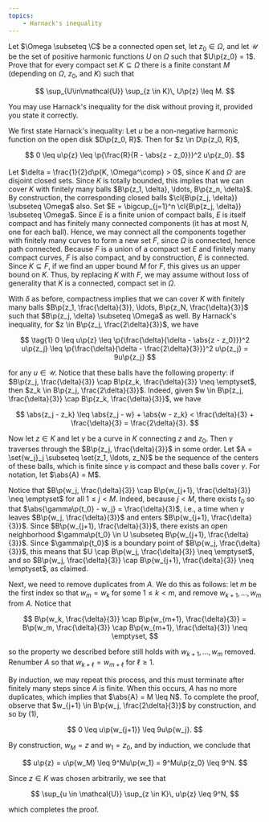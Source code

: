 ```yaml
---
topics:
    - Harnack's inequality
---
```


<problem>

Let $\Omega \subseteq \C$ be a connected open set, let $z_0 \in \Omega$, and let $\mathcal{U}$ be the set of positive harmonic functions $U$ on $\Omega$ such that $U\p{z_0} = 1$. Prove that for every compact set $K \subseteq \Omega$ there is a finite constant $M$ (depending on $\Omega$, $z_0$, and $K$) such that

$$
\sup_{U\in\mathcal{U}} \sup_{z \in K}\, U\p{z} \leq M.
$$

You may use Harnack's inequality for the disk without proving it, provided you state it correctly.

</problem>

<solution>

We first state Harnack's inequality: Let $u$ be a non-negative harmonic function on the open disk $D\p{z_0, R}$. Then for $z \in D\p{z_0, R}$,

$$
0 \leq u\p{z} \leq \p{\frac{R}{R - \abs{z - z_0}}}^2 u\p{z_0}.
$$

Let $\delta = \frac{1}{2}d\p{K, \Omega^\comp} > 0$, since $K$ and $\Omega^\comp$ are disjoint closed sets. Since $K$ is totally bounded, this implies that we can cover $K$ with finitely many balls $B\p{z_1, \delta}, \ldots, B\p{z_n, \delta}$. By construction, the corresponding closed balls $\cl{B\p{z_j, \delta}} \subseteq \Omega$ also. Set $E = \bigcup_{j=1}^n \cl{B\p{z_j, \delta}} \subseteq \Omega$. Since $E$ is a finite union of compact balls, $E$ is itself compact and has finitely many connected components (it has at most $N$, one for each ball). Hence, we may connect all the components together with finitely many curves to form a new set $F$, since $\Omega$ is connected, hence path connected. Because $F$ is a union of a compact set $E$ and finitely many compact curves, $F$ is also compact, and by construction, $E$ is connected. Since $K \subseteq F$, if we find an upper bound $M$ for $F$, this gives us an upper bound on $K$. Thus, by replacing $K$ with $F$, we may assume without loss of generality that $K$ is a connected, compact set in $\Omega$.

With $\delta$ as before, compactness implies that we can cover $K$ with finitely many balls $B\p{z_1, \frac{\delta}{3}}, \ldots, B\p{z_N, \frac{\delta}{3}}$ such that $B\p{z_j, \delta} \subseteq \Omega$ as well. By Harnack's inequality, for $z \in B\p{z_j, \frac{2\delta}{3}}$, we have

$$
\tag{1}
0
    \leq u\p{z}
    \leq \p{\frac{\delta}{\delta - \abs{z - z_0}}}^2 u\p{z_j}
    \leq \p{\frac{\delta}{\delta - \frac{2\delta}{3}}}^2 u\p{z_j}
    = 9u\p{z_j}
$$

for any $u \in \mathcal{U}$. Notice that these balls have the following property: if $B\p{z_j, \frac{\delta}{3}} \cap B\p{z_k, \frac{\delta}{3}} \neq \emptyset$, then $z_k \in B\p{z_j, \frac{2\delta}{3}}$. Indeed, given $w \in B\p{z_j, \frac{\delta}{3}} \cap B\p{z_k, \frac{\delta}{3}}$, we have

$$
\abs{z_j - z_k}
    \leq \abs{z_j - w} + \abs{w - z_k}
    < \frac{\delta}{3} + \frac{\delta}{3}
    = \frac{2\delta}{3}.
$$

Now let $z \in K$ and let $\gamma$ be a curve in $K$ connecting $z$ and $z_0$. Then $\gamma$ traverses through the $B\p{z_j, \frac{\delta}{3}}$ in some order. Let $A = \set{w_j}_j \subseteq \set{z_1, \ldots, z_N}$ be the sequence of the centers of these balls, which is finite since $\gamma$ is compact and these balls cover $\gamma$. For notation, let $\abs{A} = M$.

Notice that $B\p{w_j, \frac{\delta}{3}} \cap B\p{w_{j+1}, \frac{\delta}{3}} \neq \emptyset$ for all $1 \leq j < M$. Indeed, because $j < M$, there exists $t_0$ so that $\abs{\gamma\p{t_0} - w_j} = \frac{\delta}{3}$, i.e., a time when $\gamma$ leaves $B\p{w_j, \frac{\delta}{3}}$ and enters $B\p{w_{j+1}, \frac{\delta}{3}}$. Since $B\p{w_{j+1}, \frac{\delta}{3}}$, there exists an open neighborhood $\gamma\p{t_0} \in U \subseteq B\p{w_{j+1}, \frac{\delta}{3}}$. Since $\gamma\p{t_0}$ is a boundary point of $B\p{w_j, \frac{\delta}{3}}$, this means that $U \cap B\p{w_j, \frac{\delta}{3}} \neq \emptyset$, and so $B\p{w_j, \frac{\delta}{3}} \cap B\p{w_{j+1}, \frac{\delta}{3}} \neq \emptyset$, as claimed.

Next, we need to remove duplicates from $A$. We do this as follows: let $m$ be the first index so that $w_m = w_k$ for some $1 \leq k < m$, and remove $w_{k+1}, \ldots, w_m$ from $A$. Notice that

$$
B\p{w_k, \frac{\delta}{3}} \cap B\p{w_{m+1}, \frac{\delta}{3}}
    = B\p{w_m, \frac{\delta}{3}} \cap B\p{w_{m+1}, \frac{\delta}{3}}
    \neq \emptyset,
$$

so the property we described before still holds with $w_{k+1}, \ldots, w_m$ removed. Renumber $A$ so that $w_{k+\ell} = w_{m+\ell}$ for $\ell \geq 1$.

By induction, we may repeat this process, and this must terminate after finitely many steps since $A$ is finite. When this occurs, $A$ has no more duplicates, which implies that $\abs{A} = M \leq N$. To complete the proof, observe that $w_{j+1} \in B\p{w_j, \frac{2\delta}{3}}$ by construction, and so by (1),

$$
0 \leq u\p{w_{j+1}} \leq 9u\p{w_j}.
$$

By construction, $w_M = z$ and $w_1 = z_0$, and by induction, we conclude that

$$
u\p{z} = u\p{w_M} \leq 9^Mu\p{w_1} = 9^Mu\p{z_0} \leq 9^N.
$$

Since $z \in K$ was chosen arbitrarily, we see that

$$
\sup_{u \in \mathcal{U}} \sup_{z \in K}\, u\p{z} \leq 9^N,
$$

which completes the proof.

</solution>
